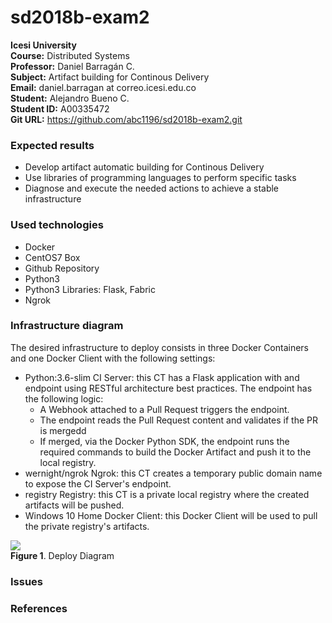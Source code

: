 # sd2018b-exam2  
**Icesi University**  
**Course:** Distributed Systems   
**Professor:** Daniel Barragán C.  
**Subject:** Artifact building for Continous Delivery  
**Email:** daniel.barragan at correo.icesi.edu.co  
**Student:** Alejandro Bueno C.  
**Student ID:** A00335472  
**Git URL:** https://github.com/abc1196/sd2018b-exam2.git  

### Expected results
* Develop artifact automatic building for Continous Delivery  
* Use libraries of programming languages to perform specific tasks   
* Diagnose and execute the needed actions to achieve a stable infrastructure  

### Used technologies
* Docker  
* CentOS7 Box
* Github Repository
* Python3
* Python3 Libraries: Flask, Fabric
* Ngrok  

### Infrastructure diagram  
The desired infrastructure to deploy consists in three Docker Containers and one Docker Client with the following settings:

* Python:3.6-slim CI Server: this CT has a Flask application with and endpoint using RESTful architecture best practices. The endpoint has the following logic:   
  * A Webhook attached to a Pull Request triggers the endpoint.  
  * The endpoint reads the Pull Request content and validates if the PR is mergedd  
  * If merged, via the Docker Python SDK, the endpoint runs the required commands to build the Docker Artifact and push it to the local registry.  
* wernight/ngrok Ngrok: this CT creates a temporary public domain name to expose the CI Server's endpoint.  
* registry Registry: this CT is a private local registry where the created artifacts will be pushed.  
* Windows 10 Home Docker Client: this Docker Client will be used to pull the private registry's artifacts. 


![][1]  
**Figure 1**. Deploy Diagram  

### Issues  

### References  


[1]: images/deploy_diagram.png    

